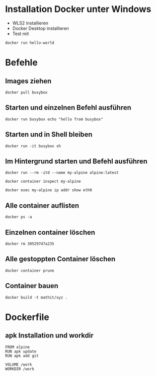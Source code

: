 # Installation Docker unter Windows
- WLS2 installieren
- Docker Desktop installieren
- Test mit 
```
docker run hello-world
```

# Befehle
## Images ziehen
```
docker pull busybox
```

## Starten und einzelnen Befehl ausführen
```
docker run busybox echo "hello from busybox"
```

## Starten und in Shell bleiben
```
docker run -it busybox sh
```

## Im Hintergrund starten und Befehl ausführen
```
docker run --rm -itd --name my-alpine alpine:latest

docker container inspect my-alpine

docker exec my-alpine ip addr show eth0
```

## Alle container auflisten
```
docker ps -a
```

## Einzelnen container löschen
```
docker rm 305297d7a235
```

## Alle gestoppten Container löschen
```
docker container prune
```

## Container bauen
```
docker build -t mathit/xyz .
```

# Dockerfile

## apk Installation und workdir
```
FROM alpine
RUN apk update
RUN apk add git

VOLUME /work
WORKDIR /work
```

